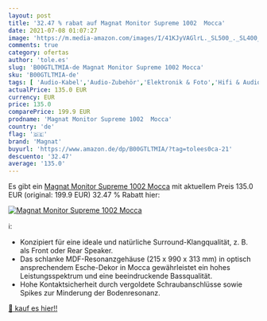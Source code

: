 ```yaml
---
layout: post
title: '32.47 % rabat auf Magnat Monitor Supreme 1002  Mocca'
date: 2021-07-08 01:07:27
image: 'https://m.media-amazon.com/images/I/41KJyVAGlrL._SL500_._SL400_.jpg'
comments: true
category: ofertas
author: 'tole.es'
slug: 'B00GTLTMIA-de Magnat Monitor Supreme 1002 Mocca'
sku: 'B00GTLTMIA-de'
tags: [ 'Audio-Kabel','Audio-Zubehör','Elektronik & Foto','Hifi & Audio','Subwooferkabel','magnat', ]
actualPrice: 135.0 EUR
currency: EUR
price: 135.0
comparePrice: 199.9 EUR
prodname: 'Magnat Monitor Supreme 1002  Mocca'
country: 'de'
flag: '🇩🇪'
brand: 'Magnat'
buyurl: 'https://www.amazon.de/dp/B00GTLTMIA/?tag=tolees0ca-21'
descuento: '32.47'
average: '135.0'
---
```


Es gibt ein [Magnat Monitor Supreme 1002  Mocca](https://www.amazon.de/dp/B00GTLTMIA/?tag=tolees0ca-21) mit aktuellem Preis 135.0 EUR (original: 199.9 EUR) 32.47 % Rabatt hier:

[![Magnat Monitor Supreme 1002  Mocca](https://m.media-amazon.com/images/I/41KJyVAGlrL._SL500_._SL400_.jpg)](https://www.amazon.de/dp/B00GTLTMIA/?tag=tolees0ca-21)

ℹ️:

- Konzipiert für eine ideale und natürliche Surround-Klangqualität, z. B. als Front oder Rear Speaker.
- Das schlanke MDF-Resonanzgehäuse (215 x 990 x 313 mm) in optisch ansprechendem Esche-Dekor in Mocca gewährleistet ein hohes Leistungsspektrum und eine beeindruckende Bassqualität.
- Hohe Kontaktsicherheit durch vergoldete Schraubanschlüsse sowie Spikes zur Minderung der Bodenresonanz.

[🛒 kauf es hier!!](https://www.amazon.de/dp/B00GTLTMIA/?tag=tolees0ca-21)
